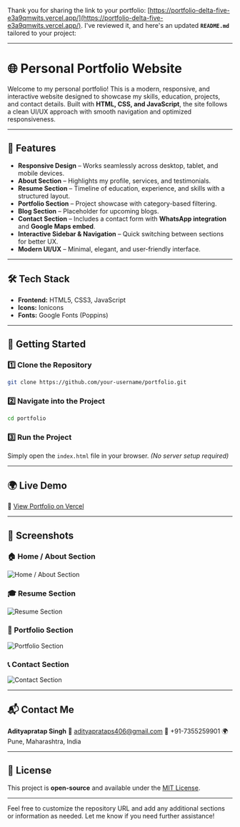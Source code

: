 Thank you for sharing the link to your portfolio: [https://portfolio-delta-five-e3a9qmwits.vercel.app/](https://portfolio-delta-five-e3a9qmwits.vercel.app/). I've reviewed it, and here's an updated **`README.md`** tailored to your project:

---

# 🌐 Personal Portfolio Website

Welcome to my personal portfolio! This is a modern, responsive, and interactive website designed to showcase my skills, education, projects, and contact details. Built with **HTML, CSS, and JavaScript**, the site follows a clean UI/UX approach with smooth navigation and optimized responsiveness.

---

## 📌 Features

* **Responsive Design** – Works seamlessly across desktop, tablet, and mobile devices.
* **About Section** – Highlights my profile, services, and testimonials.
* **Resume Section** – Timeline of education, experience, and skills with a structured layout.
* **Portfolio Section** – Project showcase with category-based filtering.
* **Blog Section** – Placeholder for upcoming blogs.
* **Contact Section** – Includes a contact form with **WhatsApp integration** and **Google Maps embed**.
* **Interactive Sidebar & Navigation** – Quick switching between sections for better UX.
* **Modern UI/UX** – Minimal, elegant, and user-friendly interface.

---

## 🛠️ Tech Stack

* **Frontend:** HTML5, CSS3, JavaScript
* **Icons:** Ionicons
* **Fonts:** Google Fonts (Poppins)

---

## 🚀 Getting Started

### 1️⃣ Clone the Repository

```bash
git clone https://github.com/your-username/portfolio.git
```

### 2️⃣ Navigate into the Project

```bash
cd portfolio
```

### 3️⃣ Run the Project

Simply open the `index.html` file in your browser.
*(No server setup required)*

---

## 🌍 Live Demo

🔗 [View Portfolio on Vercel](https://portfolio-delta-five-e3a9qmwits.vercel.app/)

---

## 📸 Screenshots

### 🏠 Home / About Section

![Home / About Section](https://github.com/user-attachments/assets/d4e9620e-af95-4efa-91af-e0e14284cfaf)

### 🎓 Resume Section

![Resume Section](https://github.com/user-attachments/assets/267287ab-2ff6-4390-ba84-99b0d0fa9c89)

### 💼 Portfolio Section

![Portfolio Section](https://github.com/user-attachments/assets/bfc31a03-a837-449e-a8b2-3f5dce771fc8)

### 📞 Contact Section

![Contact Section](https://github.com/user-attachments/assets/dae49ec6-b8f2-4456-9357-c88a68c62563)

---

## 📬 Contact Me

**Adityapratap Singh**
📧 [adityaprataps406@gmail.com](mailto:adityaprataps406@gmail.com)
📱 +91-7355259901
🌍 Pune, Maharashtra, India

---

## 📝 License

This project is **open-source** and available under the [MIT License](LICENSE).

---

Feel free to customize the repository URL and add any additional sections or information as needed. Let me know if you need further assistance!
